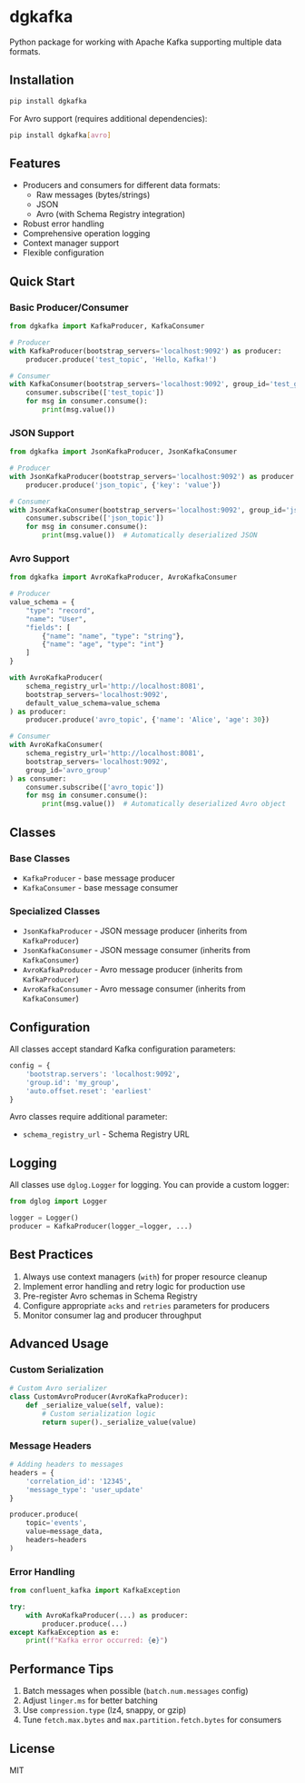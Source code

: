 # dgkafka

Python package for working with Apache Kafka supporting multiple data formats.

## Installation

```bash
pip install dgkafka
```

For Avro support (requires additional dependencies):

```bash
pip install dgkafka[avro]
```

## Features

- Producers and consumers for different data formats:
  - Raw messages (bytes/strings)
  - JSON
  - Avro (with Schema Registry integration)
- Robust error handling
- Comprehensive operation logging
- Context manager support
- Flexible configuration

## Quick Start

### Basic Producer/Consumer

```python
from dgkafka import KafkaProducer, KafkaConsumer

# Producer
with KafkaProducer(bootstrap_servers='localhost:9092') as producer:
    producer.produce('test_topic', 'Hello, Kafka!')

# Consumer
with KafkaConsumer(bootstrap_servers='localhost:9092', group_id='test_group') as consumer:
    consumer.subscribe(['test_topic'])
    for msg in consumer.consume():
        print(msg.value())
```

### JSON Support

```python
from dgkafka import JsonKafkaProducer, JsonKafkaConsumer

# Producer
with JsonKafkaProducer(bootstrap_servers='localhost:9092') as producer:
    producer.produce('json_topic', {'key': 'value'})

# Consumer
with JsonKafkaConsumer(bootstrap_servers='localhost:9092', group_id='json_group') as consumer:
    consumer.subscribe(['json_topic'])
    for msg in consumer.consume():
        print(msg.value())  # Automatically deserialized JSON
```

### Avro Support

```python
from dgkafka import AvroKafkaProducer, AvroKafkaConsumer

# Producer
value_schema = {
    "type": "record",
    "name": "User",
    "fields": [
        {"name": "name", "type": "string"},
        {"name": "age", "type": "int"}
    ]
}

with AvroKafkaProducer(
    schema_registry_url='http://localhost:8081',
    bootstrap_servers='localhost:9092',
    default_value_schema=value_schema
) as producer:
    producer.produce('avro_topic', {'name': 'Alice', 'age': 30})

# Consumer
with AvroKafkaConsumer(
    schema_registry_url='http://localhost:8081',
    bootstrap_servers='localhost:9092',
    group_id='avro_group'
) as consumer:
    consumer.subscribe(['avro_topic'])
    for msg in consumer.consume():
        print(msg.value())  # Automatically deserialized Avro object
```

## Classes

### Base Classes

- `KafkaProducer` - base message producer
- `KafkaConsumer` - base message consumer

### Specialized Classes

- `JsonKafkaProducer` - JSON message producer (inherits from `KafkaProducer`)
- `JsonKafkaConsumer` - JSON message consumer (inherits from `KafkaConsumer`)
- `AvroKafkaProducer` - Avro message producer (inherits from `KafkaProducer`)
- `AvroKafkaConsumer` - Avro message consumer (inherits from `KafkaConsumer`)

## Configuration

All classes accept standard Kafka configuration parameters:

```python
config = {
    'bootstrap.servers': 'localhost:9092',
    'group.id': 'my_group',
    'auto.offset.reset': 'earliest'
}
```

Avro classes require additional parameter:
- `schema_registry_url` - Schema Registry URL

## Logging

All classes use `dglog.Logger` for logging. You can provide a custom logger:

```python
from dglog import Logger

logger = Logger()
producer = KafkaProducer(logger_=logger, ...)
```

## Best Practices

1. Always use context managers (`with`) for proper resource cleanup
2. Implement error handling and retry logic for production use
3. Pre-register Avro schemas in Schema Registry
4. Configure appropriate `acks` and `retries` parameters for producers
5. Monitor consumer lag and producer throughput

## Advanced Usage

### Custom Serialization

```python
# Custom Avro serializer
class CustomAvroProducer(AvroKafkaProducer):
    def _serialize_value(self, value):
        # Custom serialization logic
        return super()._serialize_value(value)
```

### Message Headers

```python
# Adding headers to messages
headers = {
    'correlation_id': '12345',
    'message_type': 'user_update'
}

producer.produce(
    topic='events',
    value=message_data,
    headers=headers
)
```

### Error Handling

```python
from confluent_kafka import KafkaException

try:
    with AvroKafkaProducer(...) as producer:
        producer.produce(...)
except KafkaException as e:
    print(f"Kafka error occurred: {e}")
```

## Performance Tips

1. Batch messages when possible (`batch.num.messages` config)
2. Adjust `linger.ms` for better batching
3. Use `compression.type` (lz4, snappy, or gzip)
4. Tune `fetch.max.bytes` and `max.partition.fetch.bytes` for consumers

## License

MIT